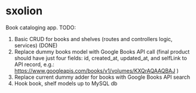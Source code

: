 # sxolion
Book cataloging app.
TODO:
1) Basic CRUD for books and shelves (routes and controllers logic, services) (DONE)
2) Replace dummy books model with Google Books API call
    (final product should have just four fields: id, created_at, updated_at, and selfLink to API record, e.g.:
      https://www.googleapis.com/books/v1/volumes/KXQrAQAAQBAJ
    )
3) Replace current dummy adder for books with Google Books API search
4) Hook book, shelf models up to MySQL db
